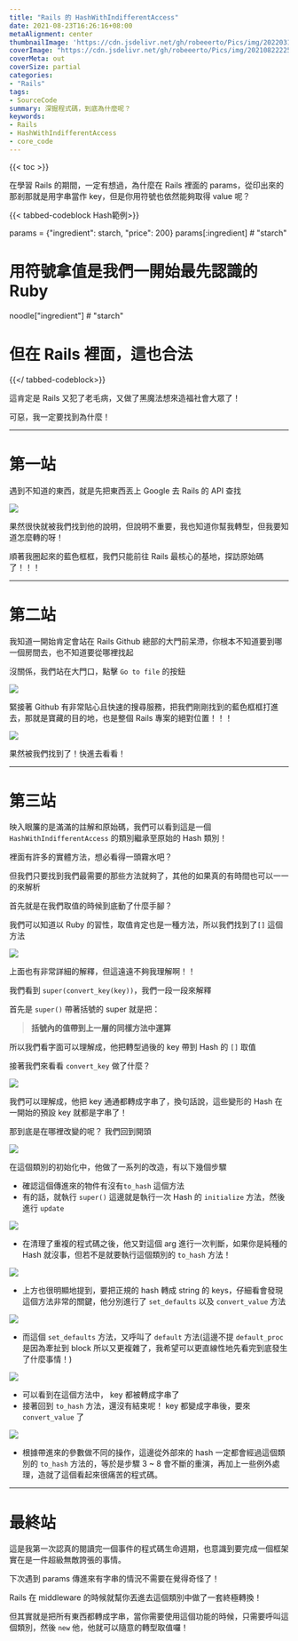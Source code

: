 ```yaml
---
title: "Rails 的 HashWithIndifferentAccess"
date: 2021-08-23T16:26:16+08:00
metaAlignment: center
thumbnailImage: 'https://cdn.jsdelivr.net/gh/robeeerto/Pics/img/202203140233343.png'
coverImage: "https://cdn.jsdelivr.net/gh/robeeerto/Pics/img/202108222257343.jpg" 
coverMeta: out
coverSize: partial
categories:
- "Rails"
tags:
- SourceCode
summary: 深掘程式碼，到底為什麼呢？
keywords:
- Rails
- HashWithIndifferentAccess
- core_code
---
```


{{< toc >}}

在學習 Rails 的期間，一定有想過，為什麼在 Rails 裡面的 params，從印出來的那剎那就是用字串當作 key，但是你用符號也依然能夠取得 value 呢？

{{< tabbed-codeblock Hash範例>}}
<!-- tab ruby -->
params = {"ingredient": starch, "price": 200}
params[:ingredient] # "starch"
# 用符號拿值是我們一開始最先認識的 Ruby
noodle["ingredient"] # "starch"
# 但在 Rails 裡面，這也合法
<!--endtab -->
{{</ tabbed-codeblock>}}

這肯定是 Rails 又犯了老毛病，又做了黑魔法想來造福社會大眾了！

可惡，我一定要找到為什麼！

---

# 第一站
遇到不知道的東西，就是先把東西丟上 Google 去 Rails 的 API 查找


![](https://cdn.jsdelivr.net/gh/robeeerto/Pics/img/202108231634900.png)


果然很快就被我們找到他的說明，但說明不重要，我也知道你幫我轉型，但我要知道怎麼轉的呀！

順著我圈起來的藍色框框，我們只能前往 Rails 最核心的基地，探訪原始碼了！！！

---

# 第二站

我知道一開始肯定會站在 Rails Github 總部的大門前呆滯，你根本不知道要到哪一個房間去，也不知道要從哪裡找起

沒關係，我們站在大門口，點擊 `Go to file` 的按鈕


![](https://cdn.jsdelivr.net/gh/robeeerto/Pics/img/202108231636889.png)


緊接著 Github 有非常貼心且快速的搜尋服務，把我們剛剛找到的藍色框框打進去，那就是寶藏的目的地，也是整個 Rails 專案的絕對位置！！！


![](https://cdn.jsdelivr.net/gh/robeeerto/Pics/img/202108231636979.png)


果然被我們找到了！快進去看看！

---

# 第三站

映入眼簾的是滿滿的註解和原始碼，我們可以看到這是一個 `HashWithIndifferentAccess` 的類別繼承至原始的 Hash 類別！

裡面有許多的實體方法，想必看得一頭霧水吧？

但我們只要找到我們最需要的那些方法就夠了，其他的如果真的有時間也可以一一的來解析

首先就是在我們取值的時候到底動了什麼手腳？

我們可以知道以 Ruby 的習性，取值肯定也是一種方法，所以我們找到了`[]` 這個方法


![](https://cdn.jsdelivr.net/gh/robeeerto/Pics/img/202108231638655.png)


上面也有非常詳細的解釋，但這遠遠不夠我理解啊！！

我們看到 `super(convert_key(key))`，我們一段一段來解釋

首先是 `super()` 帶著括號的 super 就是把：

> **括號內的值帶到上一層的同樣方法中運算**

所以我們看字面可以理解成，他把轉型過後的 key 帶到 Hash 的 `[]` 取值

接著我們來看看 `convert_key` 做了什麼？


![](https://cdn.jsdelivr.net/gh/robeeerto/Pics/img/202108231639141.png)


我們可以理解成，他把 key 通通都轉成字串了，換句話說，這些變形的 Hash 在一開始的預設 key 就都是字串了！

那到底是在哪裡改變的呢？ 我們回到開頭


![](https://cdn.jsdelivr.net/gh/robeeerto/Pics/img/202108231639673.png)


在這個類別的初始化中，他做了一系列的改造，有以下幾個步驟

* 確認這個傳進來的物件有沒有`to_hash` 這個方法
* 有的話，就執行 `super()` 這邊就是執行一次 Hash 的 `initialize` 方法，然後進行 `update` 


![](https://cdn.jsdelivr.net/gh/robeeerto/Pics/img/202108231640072.png)


* 在清理了重複的程式碼之後，他又對這個 arg 進行一次判斷，如果你是純種的 Hash 就沒事，但若不是就要執行這個類別的 `to_hash` 方法！


![](https://cdn.jsdelivr.net/gh/robeeerto/Pics/img/202108231641623.png)


* 上方也很明顯地提到，要把正規的 hash 轉成 string 的 keys，仔細看會發現這個方法非常的關鍵，他分別進行了 `set_defaults` 以及 `convert_value` 方法


![](https://cdn.jsdelivr.net/gh/robeeerto/Pics/img/202108231642851.png)


* 而這個 `set_defaults` 方法，又呼叫了 `default` 方法(這邊不提 `default_proc` 是因為牽扯到 block 所以又更複雜了，我希望可以更直線性地先看完到底發生了什麼事情！)


![](https://cdn.jsdelivr.net/gh/robeeerto/Pics/img/202108231642347.png)


* 可以看到在這個方法中， key 都被轉成字串了
* 接著回到 `to_hash` 方法，還沒有結束呢！ key 都變成字串後，要來 `convert_value` 了 


![](https://cdn.jsdelivr.net/gh/robeeerto/Pics/img/202108231643782.png)


* 根據帶進來的參數做不同的操作，這邊從外部來的 hash 一定都會經過這個類別的 `to_hash` 方法的，等於是步驟 3 ~ 8 會不斷的重演，再加上一些例外處理，造就了這個看起來很痛苦的程式碼。

---

# 最終站

這是我第一次認真的閱讀完一個事件的程式碼生命週期，也意識到要完成一個框架實在是一件超級無敵誇張的事情。

下次遇到 params 傳進來有字串的情況不需要在覺得奇怪了！ 

Rails 在 middleware 的時候就幫你丟進去這個類別中做了一套終極轉換！

但其實就是把所有東西都轉成字串，當你需要使用這個功能的時候，只需要呼叫這個類別，然後 `new` 他，他就可以隨意的轉型取值囉！
